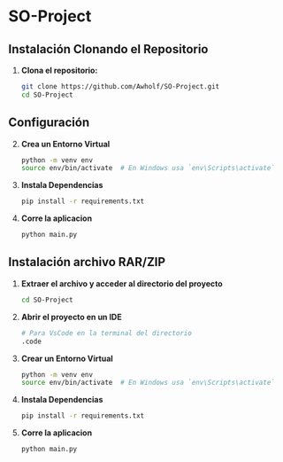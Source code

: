 # SO-Project

## Instalación Clonando el Repositorio

1. **Clona el repositorio:**
   ```bash
   git clone https://github.com/Awholf/SO-Project.git
   cd SO-Project
## Configuración
2. **Crea un Entorno Virtual**
   ```bash
   python -m venv env
   source env/bin/activate  # En Windows usa `env\Scripts\activate`
3. **Instala Dependencias**
   ```bash
   pip install -r requirements.txt
4. **Corre la aplicacion**
    ```bash
   python main.py

## Instalación archivo RAR/ZIP

1. **Extraer el archivo y acceder al directorio del proyecto**
   ```bash
   cd SO-Project
2. **Abrir el proyecto en un IDE**
   ```bash
   # Para VsCode en la terminal del directorio
   .code 
3. **Crear un Entorno Virtual**
   ```bash
   python -m venv env
   source env/bin/activate  # En Windows usa `env\Scripts\activate`
4. **Instala Dependencias**
   ```bash
   pip install -r requirements.txt
5. **Corre la aplicacion**
    ```bash
   python main.py

   